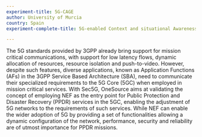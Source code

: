 ```yaml
---
experiment-title: 5G-CAGE
author: University of Murcia
country: Spain
experiment-complete-title: 5G-enabled Context and situational Awareness detection with machine learninG techniques of city objects in Experimental vertical instances (5G-CAGE)

---
```

The 5G standards provided by 3GPP already bring support for mission critical communications, with support for low latency flows, dynamic allocation of resources, resource isolation and push-to-video. However, despite such features, diverse applications, known as Application Functions (AFs) in the 3GPP Service Based Architecture (SBA), need to communicate their specialized requirements to the 5G Core (5GC) when employed in mission critical services. With Sec5G, OneSource aims at validating the concept of employing NEF as the entry point for Public Protection and Disaster Recovery (PPDR) services in the 5GC, enabling the adjustment of 5G networks to the requirements of such services. While NEF can enable the wider adoption of 5G by providing a set of functionalities allowing a dynamic configuration of the network, performance, security and reliability are of utmost importance for PPDR missions.
